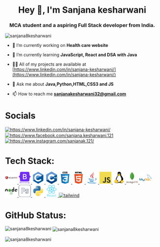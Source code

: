 <h1 align="center">Hey 👋, I'm Sanjana kesharwani</h1>
<h3 align="center">MCA student and a aspiring Full Stack developer from India.</h3>

<p align="left"> <img src="https://komarev.com/ghpvc/?username=sanjana8kesharwani&label=Profile%20views&color=0e75b6&style=flat" alt="sanjana8kesharwani" /> </p>

- 🔭 I’m currently working on **Health care website**

- 🌱 I’m currently learning **JavaScript, React and DSA with Java**

- 👨‍💻 All of my projects are available at [https://www.linkedin.com/in/sanjana-kesharwani/](https://www.linkedin.com/in/sanjana-kesharwani/)

- 💬 Ask me about **Java,Python,HTML,CSS3 and JS**

- 📫 How to reach me **sanjanakesharwani32@gmail.com**

<h1 align="left">Socials</h1>
<p align="left">
<a href="https://linkedin.com/in/https://www.linkedin.com/in/sanjana-kesharwani/" target="blank"><img align="center" src="https://raw.githubusercontent.com/rahuldkjain/github-profile-readme-generator/master/src/images/icons/Social/linked-in-alt.svg" alt="https://www.linkedin.com/in/sanjana-kesharwani/" height="30" width="40" /></a>
<a href="https://fb.com/https://www.facebook.com/sanjana.kesharwani.121" target="blank"><img align="center" src="https://raw.githubusercontent.com/rahuldkjain/github-profile-readme-generator/master/src/images/icons/Social/facebook.svg" alt="https://www.facebook.com/sanjana.kesharwani.121" height="30" width="40" /></a>
<a href="https://instagram.com/https://www.instagram.com/sanjanak.121/" target="blank"><img align="center" src="https://raw.githubusercontent.com/rahuldkjain/github-profile-readme-generator/master/src/images/icons/Social/instagram.svg" alt="https://www.instagram.com/sanjanak.121/" height="30" width="40" /></a>
</p>

<h1 align="left">Tech Stack:</h1>
<p align="left"> <a href="https://angular.io" target="_blank" rel="noreferrer"> <img src="https://raw.githubusercontent.com/devicons/devicon/master/icons/angularjs/angularjs-original-wordmark.svg" alt="angularjs" width="40" height="40"/> </a> <a href="https://getbootstrap.com" target="_blank" rel="noreferrer"> <img src="https://raw.githubusercontent.com/devicons/devicon/master/icons/bootstrap/bootstrap-plain-wordmark.svg" alt="bootstrap" width="40" height="40"/> </a> <a href="https://www.cprogramming.com/" target="_blank" rel="noreferrer"> <img src="https://raw.githubusercontent.com/devicons/devicon/master/icons/c/c-original.svg" alt="c" width="40" height="40"/> </a> <a href="https://www.w3schools.com/cpp/" target="_blank" rel="noreferrer"> <img src="https://raw.githubusercontent.com/devicons/devicon/master/icons/cplusplus/cplusplus-original.svg" alt="cplusplus" width="40" height="40"/> </a> <a href="https://www.w3schools.com/css/" target="_blank" rel="noreferrer"> <img src="https://raw.githubusercontent.com/devicons/devicon/master/icons/css3/css3-original-wordmark.svg" alt="css3" width="40" height="40"/> </a> <a href="https://www.w3.org/html/" target="_blank" rel="noreferrer"> <img src="https://raw.githubusercontent.com/devicons/devicon/master/icons/html5/html5-original-wordmark.svg" alt="html5" width="40" height="40"/> </a> <a href="https://www.java.com" target="_blank" rel="noreferrer"> <img src="https://raw.githubusercontent.com/devicons/devicon/master/icons/java/java-original.svg" alt="java" width="40" height="40"/> </a> <a href="https://developer.mozilla.org/en-US/docs/Web/JavaScript" target="_blank" rel="noreferrer"> <img src="https://raw.githubusercontent.com/devicons/devicon/master/icons/javascript/javascript-original.svg" alt="javascript" width="40" height="40"/> </a> <a href="https://www.linux.org/" target="_blank" rel="noreferrer"> <img src="https://raw.githubusercontent.com/devicons/devicon/master/icons/linux/linux-original.svg" alt="linux" width="40" height="40"/> </a> <a href="https://www.mongodb.com/" target="_blank" rel="noreferrer"> <img src="https://raw.githubusercontent.com/devicons/devicon/master/icons/mongodb/mongodb-original-wordmark.svg" alt="mongodb" width="40" height="40"/> </a> <a href="https://www.mysql.com/" target="_blank" rel="noreferrer"> <img src="https://raw.githubusercontent.com/devicons/devicon/master/icons/mysql/mysql-original-wordmark.svg" alt="mysql" width="40" height="40"/> </a> <a href="https://nodejs.org" target="_blank" rel="noreferrer"> <img src="https://raw.githubusercontent.com/devicons/devicon/master/icons/nodejs/nodejs-original-wordmark.svg" alt="nodejs" width="40" height="40"/> </a> <a href="https://www.photoshop.com/en" target="_blank" rel="noreferrer"> <img src="https://raw.githubusercontent.com/devicons/devicon/master/icons/photoshop/photoshop-line.svg" alt="photoshop" width="40" height="40"/> </a> <a href="https://www.python.org" target="_blank" rel="noreferrer"> <img src="https://raw.githubusercontent.com/devicons/devicon/master/icons/python/python-original.svg" alt="python" width="40" height="40"/> </a> <a href="https://reactjs.org/" target="_blank" rel="noreferrer"> <img src="https://raw.githubusercontent.com/devicons/devicon/master/icons/react/react-original-wordmark.svg" alt="react" width="40" height="40"/> </a> <a href="https://tailwindcss.com/" target="_blank" rel="noreferrer"> <img src="https://www.vectorlogo.zone/logos/tailwindcss/tailwindcss-icon.svg" alt="tailwind" width="40" height="40"/> </a> </p>
<h1> GitHub Status:</h1>
<p><img align="left" src="https://github-readme-stats.vercel.app/api/top-langs?username=sanjana8kesharwani&show_icons=true&locale=en&layout=compact" alt="sanjana8kesharwani" /></p>

<p>&nbsp;<img align="center" src="https://github-readme-stats.vercel.app/api?username=sanjana8kesharwani&show_icons=true&locale=en" alt="sanjana8kesharwani" /></p>

<p><img align="center" src="https://github-readme-streak-stats.herokuapp.com/?user=sanjana8kesharwani&" alt="sanjana8kesharwani" /></p>
